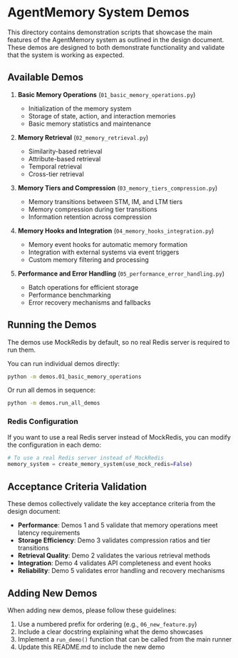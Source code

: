 # AgentMemory System Demos

This directory contains demonstration scripts that showcase the main features of the AgentMemory system as outlined in the design document. These demos are designed to both demonstrate functionality and validate that the system is working as expected.

## Available Demos

1. **Basic Memory Operations** (`01_basic_memory_operations.py`)
   - Initialization of the memory system
   - Storage of state, action, and interaction memories
   - Basic memory statistics and maintenance

2. **Memory Retrieval** (`02_memory_retrieval.py`)
   - Similarity-based retrieval
   - Attribute-based retrieval
   - Temporal retrieval
   - Cross-tier retrieval

3. **Memory Tiers and Compression** (`03_memory_tiers_compression.py`)
   - Memory transitions between STM, IM, and LTM tiers
   - Memory compression during tier transitions
   - Information retention across compression

4. **Memory Hooks and Integration** (`04_memory_hooks_integration.py`)
   - Memory event hooks for automatic memory formation
   - Integration with external systems via event triggers
   - Custom memory filtering and processing

5. **Performance and Error Handling** (`05_performance_error_handling.py`)
   - Batch operations for efficient storage
   - Performance benchmarking
   - Error recovery mechanisms and fallbacks

## Running the Demos

The demos use MockRedis by default, so no real Redis server is required to run them.

You can run individual demos directly:

```bash
python -m demos.01_basic_memory_operations
```

Or run all demos in sequence:

```bash
python -m demos.run_all_demos
```

### Redis Configuration

If you want to use a real Redis server instead of MockRedis, you can modify the configuration in each demo:

```python
# To use a real Redis server instead of MockRedis
memory_system = create_memory_system(use_mock_redis=False)
```

## Acceptance Criteria Validation

These demos collectively validate the key acceptance criteria from the design document:

- **Performance**: Demos 1 and 5 validate that memory operations meet latency requirements
- **Storage Efficiency**: Demo 3 validates compression ratios and tier transitions
- **Retrieval Quality**: Demo 2 validates the various retrieval methods
- **Integration**: Demo 4 validates API completeness and event hooks
- **Reliability**: Demo 5 validates error handling and recovery mechanisms

## Adding New Demos

When adding new demos, please follow these guidelines:

1. Use a numbered prefix for ordering (e.g., `06_new_feature.py`)
2. Include a clear docstring explaining what the demo showcases
3. Implement a `run_demo()` function that can be called from the main runner
4. Update this README.md to include the new demo 
